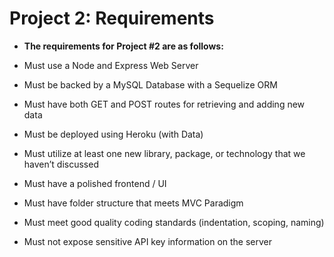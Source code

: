 # Project 2: Requirements

* **The requirements for Project #2 are as follows:**

* Must use a Node and Express Web Server

* Must be backed by a MySQL Database with a Sequelize ORM  

* Must have both GET and POST routes for retrieving and adding new data

* Must be deployed using Heroku (with Data)

* Must utilize at least one new library, package, or technology that we haven’t discussed

* Must have a polished frontend / UI 

* Must have folder structure that meets MVC Paradigm

* Must meet good quality coding standards (indentation, scoping, naming)

* Must not expose sensitive API key information on the server
